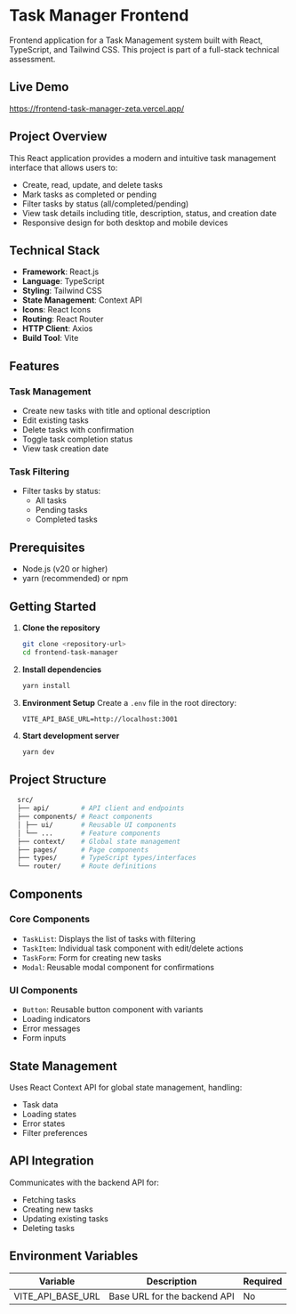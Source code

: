 # Task Manager Frontend

Frontend application for a Task Management system built with React, TypeScript, and Tailwind CSS. This project is part of a full-stack technical assessment.

## Live Demo

https://frontend-task-manager-zeta.vercel.app/

## Project Overview

This React application provides a modern and intuitive task management interface that allows users to:

- Create, read, update, and delete tasks
- Mark tasks as completed or pending
- Filter tasks by status (all/completed/pending)
- View task details including title, description, status, and creation date
- Responsive design for both desktop and mobile devices

## Technical Stack

- **Framework**: React.js
- **Language**: TypeScript
- **Styling**: Tailwind CSS
- **State Management**: Context API
- **Icons**: React Icons
- **Routing**: React Router
- **HTTP Client**: Axios
- **Build Tool**: Vite

## Features

### Task Management

- Create new tasks with title and optional description
- Edit existing tasks
- Delete tasks with confirmation
- Toggle task completion status
- View task creation date

### Task Filtering

- Filter tasks by status:
  - All tasks
  - Pending tasks
  - Completed tasks

## Prerequisites

- Node.js (v20 or higher)
- yarn (recommended) or npm

## Getting Started

1. **Clone the repository**

   ```bash
   git clone <repository-url>
   cd frontend-task-manager
   ```

2. **Install dependencies**

   ```bash
   yarn install
   ```

3. **Environment Setup**
   Create a `.env` file in the root directory:

   ```env
   VITE_API_BASE_URL=http://localhost:3001
   ```

4. **Start development server**

   ```bash
   yarn dev
   ```

## Project Structure

```bash
  src/
  ├── api/        # API client and endpoints
  ├── components/ # React components
  │ ├── ui/       # Reusable UI components
  │ └── ...       # Feature components
  ├── context/    # Global state management
  ├── pages/      # Page components
  ├── types/      # TypeScript types/interfaces
  └── router/     # Route definitions
```

## Components

### Core Components

- `TaskList`: Displays the list of tasks with filtering
- `TaskItem`: Individual task component with edit/delete actions
- `TaskForm`: Form for creating new tasks
- `Modal`: Reusable modal component for confirmations

### UI Components

- `Button`: Reusable button component with variants
- Loading indicators
- Error messages
- Form inputs

## State Management

Uses React Context API for global state management, handling:

- Task data
- Loading states
- Error states
- Filter preferences

## API Integration

Communicates with the backend API for:

- Fetching tasks
- Creating new tasks
- Updating existing tasks
- Deleting tasks

## Environment Variables

| Variable          | Description                  | Required |
| ----------------- | ---------------------------- | -------- |
| VITE_API_BASE_URL | Base URL for the backend API | No       |
